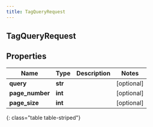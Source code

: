 ```yaml
---
title: TagQueryRequest
---
```

## TagQueryRequest

## Properties

|Name | Type | Description | Notes|
|------------ | ------------- | ------------- | -------------|
| **query** | **str** |  | [optional] |
| **page_number** | **int** |  | [optional] |
| **page_size** | **int** |  | [optional] |
{: class="table table-striped"}


